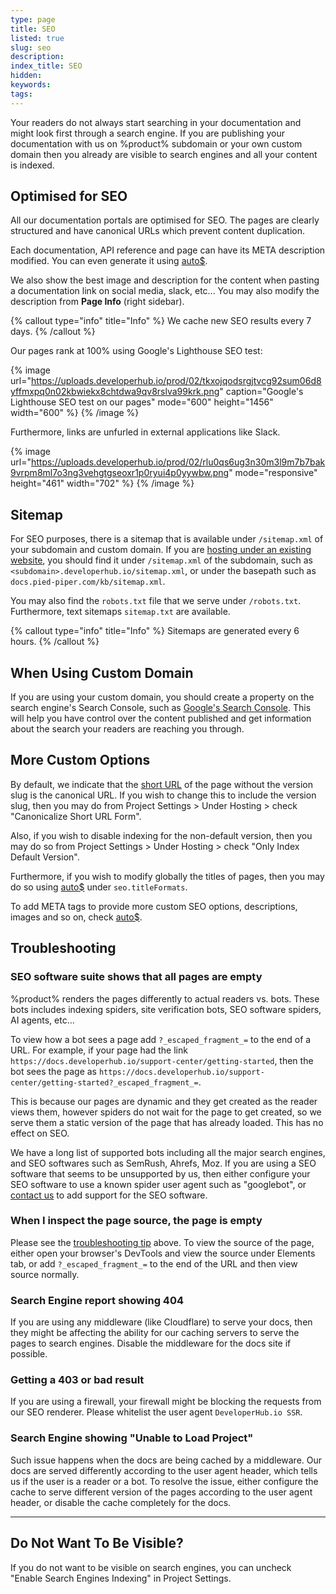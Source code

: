 ```yaml
---
type: page
title: SEO
listed: true
slug: seo
description: 
index_title: SEO
hidden: 
keywords: 
tags: 
---
```


Your readers do not always start searching in your documentation and might look first through a search engine. If you are publishing your documentation with us on %product% subdomain or your own custom domain then you already are visible to search engines and all your content is indexed.

## Optimised for SEO

All our documentation portals are optimised for SEO. The pages are clearly structured and have canonical URLs which prevent content duplication. 

Each documentation, API reference and page can have its META description modified. You can even generate it using [auto$](/support-center/ai-summarisation).

We also show the best image and description for the content when pasting a documentation link on social media, slack, etc... You may also modify the description from **Page Info** (right sidebar).

{% callout type="info" title="Info" %}
We cache new SEO results every 7 days.
{% /callout %}

Our pages rank at 100% using Google's Lighthouse SEO test:

{% image url="https://uploads.developerhub.io/prod/02/tkxojqodsrgjtvcg92sum06d8yffmxpq0n02kbwiekx8chtdwa9qv8rslva99krk.png" caption="Google's Lighthouse SEO test on our pages" mode="600" height="1456" width="600" %}
{% /image %}

Furthermore, links are unfurled in external applications like Slack.

{% image url="https://uploads.developerhub.io/prod/02/rlu0qs6ug3n30m3l9m7b7bak9vrpm8ml7o3ng3vehgtgseoxr1p0ryui4p0yywbw.png" mode="responsive" height="461" width="702" %}
{% /image %}

## Sitemap

For SEO purposes, there is a sitemap that is available under `/sitemap.xml` of your subdomain and custom domain. If you are [hosting under an existing website](/support-center/hosting#hosting-under-an-existing-website), you should find it under `/sitemap.xml` of the subdomain, such as `<subdomain>.developerhub.io/sitemap.xml`, or under the basepath such as `docs.pied-piper.com/kb/sitemap.xml`.

You may also find the `robots.txt` file that we serve under `/robots.txt`. Furthermore, text sitemaps `sitemap.txt` are available.

{% callout type="info" title="Info" %}
Sitemaps are generated every 6 hours.
{% /callout %}

## When Using Custom Domain

If you are using your custom domain, you should create a property on the search engine's Search Console, such as [Google's Search Console](https://www.google.com/webmasters/tools/home). This will help you have control over the content published and get information about the search your readers are reaching you through.

## More Custom Options

By default, we indicate that the [short URL](/support-center/previewing-documentation#url-strategy) of the page without the version slug is the canonical URL. If you wish to change this to include the version slug, then you may do from Project Settings &gt; Under Hosting &gt; check "Canonicalize Short URL Form".

Also, if you wish to disable indexing for the non-default version, then you may do so from Project Settings &gt; Under Hosting &gt; check "Only Index Default Version".

Furthermore, if you wish to modify globally the titles of pages, then you may do so using [auto$](/support-center/advanced-settings) under `seo.titleFormats`.

To add META tags to provide more custom SEO options, descriptions, images and so on, check [auto$](/support-center/custom-javascript).

## Troubleshooting

### SEO software suite shows that all pages are empty

%product% renders the pages differently to actual readers vs. bots. These bots includes indexing spiders, site verification bots, SEO software spiders, AI agents, etc...

To view how a bot sees a page add `?_escaped_fragment_=` to the end of a URL. For example, if your page had the link `https://docs.developerhub.io/support-center/getting-started`, then the bot sees the page as `https://docs.developerhub.io/support-center/getting-started?_escaped_fragment_=`.

This is because our pages are dynamic and they get created as the reader views them, however spiders do not wait for the page to get created, so we serve them a static version of the page that has already loaded. This has no effect on SEO.

We have a long list of supported bots including all the major search engines, and SEO softwares such as SemRush, Ahrefs, Moz. If you are using a SEO software that seems to be unsupported by us, then either configure your SEO software to use a known spider user agent such as "googlebot", or [contact us](/support-center/contact-us) to add support for the SEO software.

### When I inspect the page source, the page is empty

Please see the [troubleshooting tip](/support-center/seo#seo-software-suite-shows-that-all-pages-are-empty) above. To view the source of the page, either open your browser's DevTools and view the source under Elements tab, or add `?_escaped_fragment_=` to the end of the URL and then view source normally.

### Search Engine report showing 404

If you are using any middleware (like Cloudflare) to serve your docs, then they might be affecting the ability for our caching servers to serve the pages to search engines. Disable the middleware for the docs site if possible.

### Getting a 403 or bad result

If you are using a firewall, your firewall might be blocking the requests from our SEO renderer. Please whitelist the user agent `DeveloperHub.io SSR`.

### Search Engine showing "Unable to Load Project"

Such issue happens when the docs are being cached by a middleware. Our docs are served differently according to the user agent header, which tells us if the user is a reader or a bot. To resolve the issue, either configure the cache to serve different version of the pages according to the user agent header, or disable the cache completely for the docs.

---

## Do Not Want To Be Visible?

If you do not want to be visible on search engines, you can uncheck "Enable Search Engines Indexing" in Project Settings.